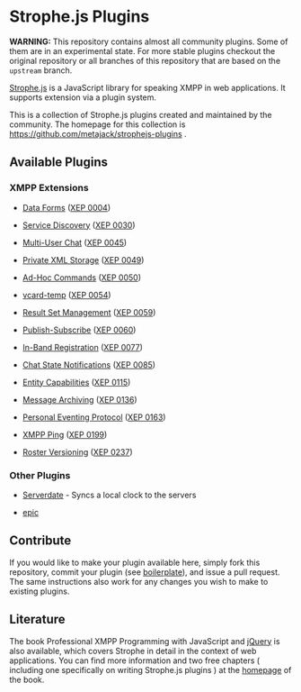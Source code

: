 # Strophe.js Plugins

**WARNING:**
This repository contains almost all community plugins. Some of them
are in an experimental state. For more stable plugins checkout the original
repository or all branches of this repository that are based on the `upstream`
branch.

[Strophe.js](http://code.stanziq.com/strophe) is a JavaScript library for
speaking XMPP in web applications. It supports extension via a plugin system.

This is a collection of Strophe.js plugins created and maintained by the
community. The homepage for this collection is
https://github.com/metajack/strophejs-plugins .

## Available Plugins

### XMPP Extensions

- [Data Forms](strophejs-plugins/tree/master/dataforms/)
  ([XEP 0004](http://xmpp.org/extensions/xep-0004.html))

- [Service Discovery](strophejs-plugins/tree/master/disco/)
  ([XEP 0030](http://xmpp.org/extensions/xep-0030.html))

- [Multi-User Chat](strophejs-plugins/tree/master/muc/)
  ([XEP 0045](http://xmpp.org/extensions/xep-0045.html))

- [Private XML Storage](strophejs-plugins/tree/master/private/)
  ([XEP 0049](http://xmpp.org/extensions/xep-0049.html))

- [Ad-Hoc Commands](strophejs-plugins/tree/master/cmds/)
  ([XEP 0050](http://xmpp.org/extensions/xep-0050.html))

- [vcard-temp](strophejs-plugins/tree/master/vcard/)
  ([XEP 0054](http://xmpp.org/extensions/xep-0054.html))

- [Result Set Management](strophejs-plugins/tree/master/rsm/)
  ([XEP 0059](http://xmpp.org/extensions/xep-0059.html))

- [Publish-Subscribe](strophejs-plugins/tree/master/pubsub/)
  ([XEP 0060](http://xmpp.org/extensions/xep-0060.html))

- [In-Band Registration](strophejs-plugins/tree/master/register/)
  ([XEP 0077](http://xmpp.org/extensions/xep-0077.html))

- [Chat State Notifications](strophejs-plugins/tree/master/chatstates/)
  ([XEP 0085](http://xmpp.org/extensions/xep-0085.html))

- [Entity Capabilities](strophejs-plugins/tree/master/caps/)
  ([XEP 0115](http://xmpp.org/extensions/xep-0115.html))

- [Message Archiving](strophejs-plugins/tree/master/archive/)
  ([XEP 0136](http://xmpp.org/extensions/xep-0136.html))

- [Personal Eventing Protocol](strophejs-plugins/tree/master/pep/)
  ([XEP 0163](http://xmpp.org/extensions/xep-0163.html))

- [XMPP Ping](strophejs-plugins/tree/master/ping/)
  ([XEP 0199](http://xmpp.org/extensions/xep-0199.html))

- [Roster Versioning](strophejs-plugins/tree/master/roster/)
  ([XEP 0237](http://xmpp.org/extensions/xep-0237.html))

### Other Plugins

- [Serverdate](strophejs-plugins/tree/master/serverdate/) - Syncs a local clock
  to the servers

- [epic](strophejs-plugins/tree/master/epic/)

## Contribute

If you would like to make your plugin available here, simply fork this
repository, commit your plugin (see [boilerplate](master/boilerplate)),
and issue a pull request.
The same instructions also work for any changes you wish to make to existing
plugins.


## Literature

The book Professional XMPP Programming with JavaScript and
[jQuery](http://jquery.com/) is also available, which covers Strophe in detail
in the context of web applications.
You can find more information and two free chapters ( including one specifically
 on writing Strophe.js plugins ) at the [homepage](http://professionalxmpp.com)
of the book.
